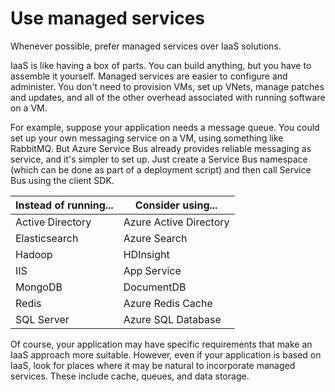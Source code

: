# Use managed services

Whenever possible, prefer managed services over IaaS solutions. 

IaaS is like having a box of parts. You can build anything, but you have to assemble it yourself. Managed services are easier to configure and administer. You don't need to provision VMs, set up VNets, manage patches and updates, and all of the other overhead associated with running software on a VM.

For example, suppose your application needs a message queue. You could set up your own messaging service on a VM, using something like RabbitMQ. But Azure Service Bus already provides reliable messaging as service, and it's simpler to set up. Just create a Service Bus namespace (which can be done as part of a deployment script) and then call Service Bus using the client SDK. 

| Instead of running... | Consider using... |
|-----------------------|-------------|
| Active Directory | Azure Active Directory |
| Elasticsearch | Azure Search |
| Hadoop | HDInsight |
| IIS | App Service |
| MongoDB | DocumentDB |
| Redis | Azure Redis Cache |
| SQL Server | Azure SQL Database |

Of course, your application may have specific requirements that make an IaaS approach more suitable. However, even if your application is based on IaaS, look for places where it may be natural to incorporate managed services. These include cache, queues, and data storage.

